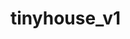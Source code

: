 # tinyhouse_v1
[](https://img.shields.io/twitter/url?color=%233b5998&label=M%27James%20&logo=twitter&logoColor=%233b5998&style=social&url=https%3A%2F%2Ftwitter.com%2FMJamesvevo)
[](https://img.shields.io/twitter/url?color=%233b5998&label=M%27James%20&logo=facebook&logoColor=%233b5998&style=social&url=https%3A%2F%2Ffb.com%2Fmjamesthanawat)
